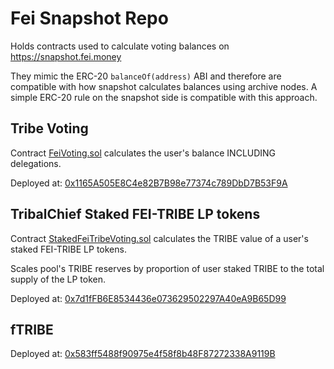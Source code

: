# Fei Snapshot Repo

Holds contracts used to calculate voting balances on https://snapshot.fei.money

They mimic the ERC-20 `balanceOf(address)` ABI and therefore are compatible with how snapshot calculates balances using archive nodes. A simple ERC-20 rule on the snapshot side is compatible with this approach.

## Tribe Voting

Contract [FeiVoting.sol](https://github.com/fei-protocol/fei-snapshot/blob/master/contracts/FeiVoting.sol) calculates the user's balance INCLUDING delegations.

Deployed at: [0x1165A505E8C4e82B7B98e77374c789DbD7B53F9A](https://etherscan.io/address/0x1165a505e8c4e82b7b98e77374c789dbd7b53f9a)

## TribalChief Staked FEI-TRIBE LP tokens

Contract [StakedFeiTribeVoting.sol](https://github.com/fei-protocol/fei-snapshot/blob/master/contracts/StakedFeiTribeVoting.sol) calculates the TRIBE value of a user's staked FEI-TRIBE LP tokens.

Scales pool's TRIBE reserves by proportion of user staked TRIBE to the total supply of the LP token.

Deployed at: [0x7d1fFB6E8534436e073629502297A40eA9B65D99](https://etherscan.io/address/0x7d1ffb6e8534436e073629502297a40ea9b65d99)

## fTRIBE

Deployed at: [0x583ff5488f90975e4f58f8b48F87272338A9119B](https://etherscan.io/address/0x583ff5488f90975e4f58f8b48F87272338A9119B)
